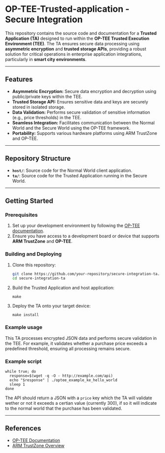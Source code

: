 # OP-TEE-Trusted-application - Secure Integration

This repository contains the source code and documentation for a **Trusted Application (TA)** designed to run within the **OP-TEE Trusted Execution Environment (TEE)**. The TA ensures secure data processing using **asymmetric encryption** and **trusted storage APIs**, providing a robust solution for critical operations in enterprise application integrations, particularly in **smart city environments**.

---

## Features
- **Asymmetric Encryption:** Secure data encryption and decryption using public/private keys within the TEE.
- **Trusted Storage API:** Ensures sensitive data and keys are securely stored in isolated storage.
- **Data Validation:** Performs secure validation of sensitive information (e.g., price thresholds) in the TEE.
- **Seamless Integration:** Facilitates communication between the Normal World and the Secure World using the OP-TEE framework.
- **Portability:** Supports various hardware platforms using ARM TrustZone and OP-TEE.

---

## Repository Structure
- **`host/`**: Source code for the Normal World client application.
- **`ta/`**: Source code for the Trusted Application running in the Secure World.

---

## Getting Started

### Prerequisites
1. Set up your development environment by following the [OP-TEE documentation](https://optee.readthedocs.io/).
2. Ensure you have access to a development board or device that supports **ARM TrustZone** and **OP-TEE**.

### Building and Deploying
1. Clone this repository:
   ```bash
   git clone https://github.com/your-repository/secure-integration-ta.git
   cd secure-integration-ta
   ```
2. Build the Trusted Application and host application:
   ```
   make
   ```
3. Deploy the TA onto your target device:
   ```
   make install
   ```
### Example usage
This TA processes encrypted JSON data and performs secure validation in the TEE. For example, it validates whether a purchase price exceeds a predefined threshold, ensuring all processing remains secure.

### Example script
```
while true; do
  response=$(wget -q -O - http://example.com/api)
  echo "$response" | ./optee_example_ke_hello_world
  sleep 1
done
```
The API should return a JSON with a `price` key which the TA will validate wether or not it exceeds a certian value (currently 300), if so it will indicate to the normal world that the purchase has been validated.

---

## References

- [OP-TEE Documentation](https://optee.readthedocs.io/)
- [ARM TrustZone Overview](https://developer.arm.com/architectures/security-architectures/trustzone)
